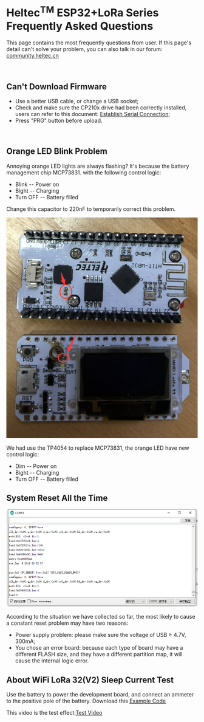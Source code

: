 # Heltec<sup>TM</sup> ESP32+LoRa Series Frequently Asked Questions

This page contains the most frequently questions from user. If this page's detail can't solve your problem, you can also talk in our forum: [community.heltec.cn](http://community.heltec.cn/)

&nbsp;

## Can't Download Firmware

- Use a better USB cable, or change a USB socket;
- Check and make sure the CP210x drive had been correctly installed, users can refer to this document: [Establish Serial Connection](https://docs.heltec.cn/#/en/user_manual/establish_serial_connection);
- Press "PRG" button before upload.

&nbsp;

## Orange LED Blink Problem

Annoying orange LED lights are always flashing? It's because the battery management chip MCP73831. with the following control logic:

- Blink -- Power on
- Bight -- Charging
- Turn OFF -- Battery filled

Change this capacitor to 220nF to temporarily correct this problem.

![](img/frequently_asked_questions/replcae.png)

We had use the TP4054 to replace MCP73831, the orange LED have new control logic:

- Dim -- Power on
- Bight -- Charging
- Turn OFF -- Battery filled

## System Reset All the Time

![](img/frequently_asked_questions/resetallthetime.png)

According to the situation we have collected so far, the most likely to cause a constant reset problem may have two reasons:

- Power supply problem: please make sure the voltage of USB ≥ 4.7V, 300mA;
- You chose an error board: because each type of board may have a different FLASH size, and they have a different partition map, it will cause the internal logic error.

## About WiFi LoRa 32(V2) Sleep Current Test

Use the battery to power the development board, and connect an ammeter to the positive pole of the battery. Download this [Example Code](https://github.com/HelTecAutomation/Heltec_ESP32/blob/master/examples/Low_Power/Low_Power.ino)

This video is the test effect:[Test Video](https://v.youku.com/v_show/id_XNDI2NTE1NTQ3Ng==.html?spm=a2h3j.8428770.3416059.1)
